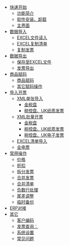 - [快速开始]()
    - [功能简介](功能简介.md)
    - [软件安装、卸载](安装、卸载.md)
    - [主界面](主界面.md)
- [数据导入]()
    - [EXCEL文件读入](EXCEL文件读入.md)
    - [EXCEL复制清单](EXCEL复制清单.md)
    - [复制发票](发票查询.md)
- [数据导出]()
    - [保存至EXCEL文件](保存EXCEL.md)
    - [发票导出](发票查询.md)
- [商品赋码]()
    - [商品赋码](商品赋码.md)
    - [其它赋码操作](其它赋码操作.md)
- [导入开票]()
    - [XML单张导入]()
        - [金税盘](金税盘XML.md)
        - [税控盘、UK纸质发票](税控盘、UK纸质发票.md)
    - [XML批量开票]()
        - [金税盘](金税盘XML批量导入.md)
        - [税控盘、UK纸质发票](税控盘、UK纸质发票批量导入.md)
        - [税控盘、UK电子发票](税控盘、UK电子发票.md)
    - [EXCEL清单导入](EXCEL清单导入.md)
    - [全电票](全电票.md)
- [常用操作]()
    - [价格](价格.md)
    - [折扣](折扣.md)
    - [拆分发票](拆分发票.md)
    - [合并发票](合并发票.md)
    - [合并清单](合并清单.md)
    - [负数行处理](负数行处理.md)
    - [尾差调整](尾差调整.md)
    - [临时备份](临时备份.md)
- [ERP对接](ERP对接.md)
- [其它]()
    - [客户编码](客户编码.md)
    - [发票查询：](发票查询.md)
    - [系统设置](系统设置.md)
    - [常见问题](常见问题.md)
